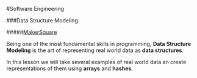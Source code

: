 #Software Engineering

###Data Structure Modeling

#####[MakerSquare](http://www.makersquare.com/)

Being one of the most fundamental skills in programming, **Data Structure Modeling** is the art of representing real world data as **data structures**.

In this lesson we will take several examples of real world data an create representations of them using **arrays** and **hashes**.
